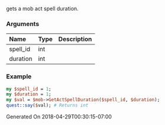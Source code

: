 gets a mob act spell duration.
### Arguments
**Name**|**Type**|**Description**
:---|:---|:---
spell_id|int|
duration|int|

### Example

```perl
my $spell_id = 1;
my $duration = 1;
my $val = $mob->GetActSpellDuration($spell_id, $duration);
quest::say($val); # Returns int
```


Generated On 2018-04-29T00:30:15-07:00